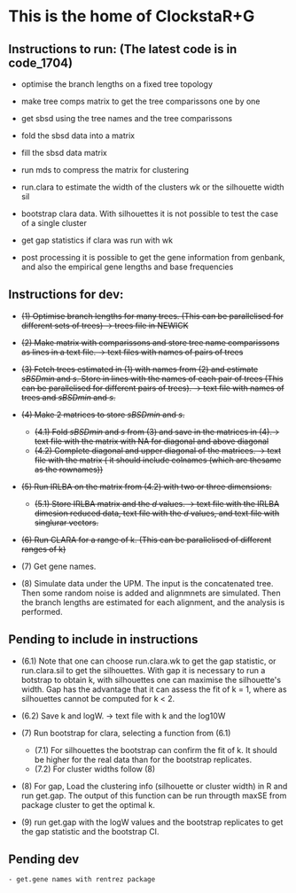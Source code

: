 This is the home of ClockstaR+G
===============================

Instructions to run: (The latest code is in code_1704)
-----------------------------------------------------

- optimise the branch lengths on a fixed tree topology

- make tree comps matrix to get the tree comparissons one by one

- get sbsd using the tree names and the tree comparissons

- fold the sbsd data into a matrix

- fill the sbsd data matrix

- run mds to compress the matrix for clustering 

- run.clara to estimate the width of the clusters wk or the silhouette width sil

- bootstrap clara data. With silhouettes it is not possible to test the case of a single cluster

- get gap statistics if clara was run with wk 

- post processing it is possible to get the gene information from genbank, and also the empirical gene lengths and base frequencies

Instructions for dev:
--------------------

- ~~(1) Optimise branch lengths for many trees. (This can be parallelised for different sets of trees) -> trees file in NEWICK~~

- ~~(2) Make matrix with comparissons and store tree name comparissons as lines in a text file. -> text files with names of pairs of trees~~

- ~~(3) Fetch trees estimated in (1) with names from (2) and estimate *sBSDmin* and *s*. Store in lines with the names of each pair of trees (This can be parallelised for different pairs of trees). -> text file with names of trees and *sBSDmin* and *s*.~~

- ~~(4) Make 2 matrices to store *sBSDmin* and *s*.~~

    - ~~(4.1) Fold *sBSDmin* and *s* from (3) and save in the matrices in (4).-> text file with the matrix with NA for diagonal and above diagonal~~
    - ~~(4.2)  Complete diagonal and upper diagonal of the matrices. -> text file with the matrix ( it should include colnames (which are thesame as the rownames))~~

- ~~(5) Run IRLBA on the matrix from (4.2) with two or three dimensions.~~

    - ~~(5.1) Store IRLBA matrix and the *d* values. -> text file with the IRLBA dimesion reduced data, text file with the *d* values, and text file with singlurar vectors.~~

- ~~(6) Run CLARA for a range of k. (This can be parallelised of different ranges of k)~~

- (7) Get gene names.

- (8) Simulate data under the UPM. The input is the concatenated tree. Then some random noise is added and alignmnets are simulated. Then the branch lengths are estimated for each alignment, and the analysis is performed.



Pending to include in instructions
------------------------------------

- (6.1) Note that one can choose run.clara.wk to get the gap statistic, or run.clara.sil to get the silhouettes. With gap it is necessary to run a botstrap to obtain k, with silhouettes one can maximise the silhouette's width. Gap has the advantage that it can assess the fit of k = 1, where as silhouettes cannot be computed for k < 2.

- (6.2) Save k and logW. -> text file with k and the log10W

- (7) Run bootstrap for clara, selecting a function from (6.1)
    
    - (7.1) For silhouettes the bootstrap can confirm the fit of k. It should be higher for the real data than for the bootstrap replicates.
    - (7.2) For cluster widths follow (8)

- (8) For gap, Load the clustering info (silhouette or cluster width) in R and run get.gap. The output of this function can be run througth maxSE from package cluster to get the optimal k.

- (9) run get.gap with the logW values and the bootstrap replicates to get the gap statistic and the bootstrap CI.

Pending dev
-----------


	- get.gene names with rentrez package
